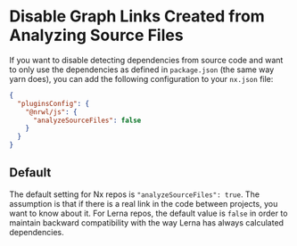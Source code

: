 # Disable Graph Links Created from Analyzing Source Files

If you want to disable detecting dependencies from source code and want to only use the dependencies as defined in `package.json` (the same way yarn does), you can add the following configuration to your `nx.json` file:

```json {% fileName="nx.json" %}
{
  "pluginsConfig": {
    "@nrwl/js": {
      "analyzeSourceFiles": false
    }
  }
}
```

## Default

The default setting for Nx repos is `"analyzeSourceFiles": true`. The assumption is that if there is a real link in the code between projects, you want to know about it. For Lerna repos, the default value is `false` in order to maintain backward compatibility with the way Lerna has always calculated dependencies.
